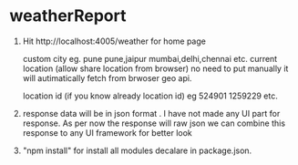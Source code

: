 # weatherReport



1. Hit http://localhost:4005/weather for home page

    custom city
			eg. pune
				pune,jaipur
				mumbai,delhi,chennai etc.
	current location (allow share location from browser)
			no need to put manually it will autimatically fetch from brwoser geo api.
	
	location id (if you know already location id) 
			eg  524901
				1259229 etc.

2. response data will be in json format .
			I have not made any UI part for response. 
			As per now the response will raw json we can combine 
			this response to any UI framework for better look
			
3. "npm install" for install all modules decalare in package.json.